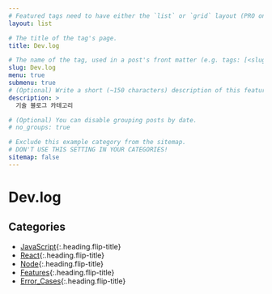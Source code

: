 ```yaml
---
# Featured tags need to have either the `list` or `grid` layout (PRO only).
layout: list

# The title of the tag's page.
title: Dev.log

# The name of the tag, used in a post's front matter (e.g. tags: [<slug>]).
slug: Dev.log
menu: true
submenu: true
# (Optional) Write a short (~150 characters) description of this featured tag.
description: >
  기술 블로그 카테고리

# (Optional) You can disable grouping posts by date.
# no_groups: true

# Exclude this example category from the sitemap.
# DON'T USE THIS SETTING IN YOUR CATEGORIES!
sitemap: false
---
```


# Dev.log

## Categories

- [JavaScript]{:.heading.flip-title}
- [React]{:.heading.flip-title}
- [Node]{:.heading.flip-title}
- [Features]{:.heading.flip-title}
- [Error_Cases]{:.heading.flip-title}

[javascript]: /javascript/
[react]: /react/
[node]: /node/
[features]: /features/
[error_cases]: /errorcases/
